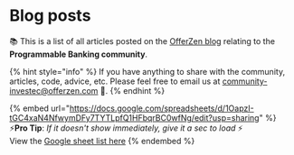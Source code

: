 # Blog posts

📚 This is a list of all articles posted on the [OfferZen blog](https://www.offerzen.com/blog?tag=tech+insights) relating to the **Programmable Banking community**.&#x20;

{% hint style="info" %}
​​If you have anything to share with the community, articles, code, advice, etc. Please feel free to email us at [community-investec@offerzen.com](mailto:community-investec@offerzen.com) 🙌.
{% endhint %}

{% embed url="https://docs.google.com/spreadsheets/d/1OapzI-tGC4xaN4NfwymDFy7TYTLpfQ1HFbqrBC0wfNg/edit?usp=sharing" %}
⚡️**Pro Tip**: _If it doesn't show immediately, give it a sec to load_ ⚡️\
View the [Google sheet list here](https://docs.google.com/spreadsheets/d/1OapzI-tGC4xaN4NfwymDFy7TYTLpfQ1HFbqrBC0wfNg/edit?usp=sharing)
{% endembed %}
